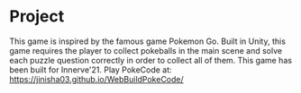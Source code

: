 # Project
 This game is inspired by the famous game Pokemon Go. Built in Unity, this game requires the player to collect pokeballs in the main scene and solve each puzzle question correctly in order to collect all of them. This game has been built for Innerve'21. Play PokeCode at: https://jinisha03.github.io/WebBuildPokeCode/
